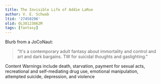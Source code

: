 ```yaml
---
title: The Invisible Life of Addie LaRue
author: V. E. Schwab
ltid: '27450296'
olid: OL38123862M
tags: [fantasy]
---
```


Blurb from a JoCoNaut:

> "It's a contemporary adult fantasy about immortality and control and art and
> dark bargains. TW for suicidal thoughts and gaslighting."

Content Warnings include death, starvation, payment for sexual acts,
recreational and self-mediating drug use, emotional manipulation, attempted
suicide, depression, and violence
